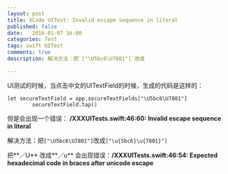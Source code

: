 ```yaml
---
layout: post
title: XCode UITest: Invalid escape sequence in literal
published: false
date:   2016-01-07 16:00
categories: Test
tags: swift UITest
comments: true
description: 解决方法：把`["\U5bc6\U7801"]`改成

---
```


UI测试的时候，当点击中文的UITextField的时候，生成的代码是这样的：

```
let secureTextField = app.secureTextFields["\U5bc6\U7801"]
        secureTextField.tap()
```
但是会出现一个错误：
        **/XXXUITests.swift:46:60: Invalid escape sequence in literal**
        
解决方法：把`["\U5bc6\U7801"]`改成`["\u{5bc6}\u{7801}"]`

把**／U** 改成**／u** 会出现错误：**/XXXUITests.swift:46:54: Expected hexadecimal code in braces after unicode escape**